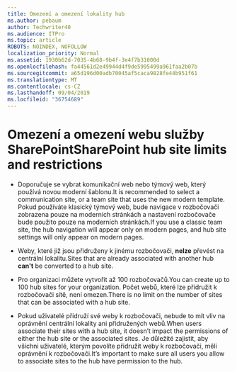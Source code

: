 ```yaml
---
title: Omezení a omezení lokality hub
ms.author: pebaum
author: Techwriter40
ms.audience: ITPro
ms.topic: article
ROBOTS: NOINDEX, NOFOLLOW
localization_priority: Normal
ms.assetid: 1930b62d-7035-4b68-9b4f-3e4f7b31000d
ms.openlocfilehash: fa44561d2e49944d4f9de5995499a961faa2b07b
ms.sourcegitcommit: a65d196d00adb70045af5caca9828fe44b951f61
ms.translationtype: MT
ms.contentlocale: cs-CZ
ms.lasthandoff: 09/04/2019
ms.locfileid: "36754689"
---
```

# <a name="sharepoint-hub-site-limits-and-restrictions"></a><span data-ttu-id="2d08e-102">Omezení a omezení webu služby SharePoint</span><span class="sxs-lookup"><span data-stu-id="2d08e-102">SharePoint hub site limits and restrictions</span></span>

- <span data-ttu-id="2d08e-103">Doporučuje se vybrat komunikační web nebo týmový web, který používá novou moderní šablonu.</span><span class="sxs-lookup"><span data-stu-id="2d08e-103">It is recommended to select a communication site, or a team site that uses the new modern template.</span></span> <span data-ttu-id="2d08e-104">Pokud používáte klasický týmový web, bude navigace v rozbočovači zobrazena pouze na moderních stránkách a nastavení rozbočovače bude použito pouze na moderních stránkách.</span><span class="sxs-lookup"><span data-stu-id="2d08e-104">If you use a classic team site, the hub navigation will appear only on modern pages, and hub site settings will only appear on modern pages.</span></span>

- <span data-ttu-id="2d08e-105">Weby, které již jsou přidruženy k jinému rozbočovači, **nelze** převést na centrální lokalitu.</span><span class="sxs-lookup"><span data-stu-id="2d08e-105">Sites that are already associated with another hub **can't** be converted to a hub site.</span></span>

- <span data-ttu-id="2d08e-106">Pro organizaci můžete vytvořit až 100 rozbočovačů.</span><span class="sxs-lookup"><span data-stu-id="2d08e-106">You can create up to 100 hub sites for your organization.</span></span> <span data-ttu-id="2d08e-107">Počet webů, které lze přidružit k rozbočovači sítě, není omezen.</span><span class="sxs-lookup"><span data-stu-id="2d08e-107">There is no limit on the number of sites that can be associated with a hub site.</span></span>

- <span data-ttu-id="2d08e-108">Pokud uživatelé přidruží své weby k rozbočovači, nebude to mít vliv na oprávnění centrální lokality ani přidružených webů.</span><span class="sxs-lookup"><span data-stu-id="2d08e-108">When users associate their sites with a hub site, it doesn’t impact the permissions of either the hub site or the associated sites.</span></span> <span data-ttu-id="2d08e-109">Je důležité zajistit, aby všichni uživatelé, kterým povolíte přidružit weby k rozbočovači, měli oprávnění k rozbočovači.</span><span class="sxs-lookup"><span data-stu-id="2d08e-109">It’s important to make sure all users you allow to associate sites to the hub have permission to the hub.</span></span>

